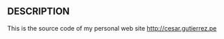DESCRIPTION
-------------------------------------------------------------------------
This is the source code of my personal web site http://cesar.gutierrez.pe
